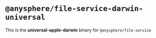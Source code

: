 # `@anysphere/file-service-darwin-universal`

This is the **universal-apple-darwin** binary for `@anysphere/file-service`
